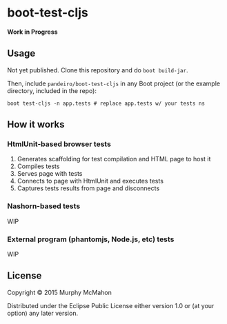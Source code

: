 # boot-test-cljs

**Work in Progress**

## Usage

Not yet published. Clone this repository and do `boot build-jar`.

Then, include `pandeiro/boot-test-cljs` in any Boot project (or the
example directory, included in the repo):

```
boot test-cljs -n app.tests # replace app.tests w/ your tests ns
```

## How it works

### HtmlUnit-based browser tests

1. Generates scaffolding for test compilation and HTML page to host it
2. Compiles tests
3. Serves page with tests
4. Connects to page with HtmlUnit and executes tests
5. Captures tests results from page and disconnects

### Nashorn-based tests

WIP

### External program (phantomjs, Node.js, etc) tests

WIP

## License

Copyright © 2015 Murphy McMahon

Distributed under the Eclipse Public License either version 1.0 or (at
your option) any later version.
